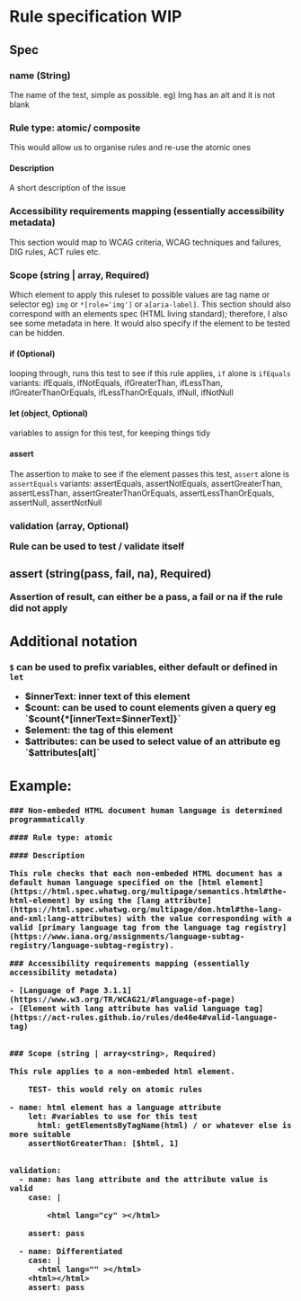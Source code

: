 # Rule specification WIP

## Spec

### name (String)

The name of the test, simple as possible.
eg) Img has an alt and it is not blank

### Rule type: atomic/ composite

This would allow us to organise rules and re-use the atomic ones

#### Description 

A short description of the issue

### Accessibility requirements mapping (essentially accessibility metadata)

This section would map to WCAG criteria, WCAG techniques and failures, DIG rules, ACT rules etc. 

### Scope (string | array<string>, Required)

Which element to apply this ruleset to possible values are tag name or selector
eg) `img` or `*[role='img']` or `a[aria-label]`. This section should also correspond with an elements spec (HTML living standard); therefore, I also see some metadata in here. It would also specify if the element to be tested can be hidden.


#### if (Optional)
looping through, runs this test to see if this rule applies, `if` alone is `ifEquals`
variants: ifEquals, ifNotEquals, ifGreaterThan, ifLessThan, ifGreaterThanOrEquals, ifLessThanOrEquals, ifNull, ifNotNull

#### let (object, Optional)
variables to assign for this test, for keeping things tidy

#### assert
The assertion to make to see if the element passes this test, `assert` alone is `assertEquals`
variants: assertEquals, assertNotEquals, assertGreaterThan, assertLessThan, assertGreaterThanOrEquals, assertLessThanOrEquals, assertNull, assertNotNull

### validation (array<object>, Optional)
Rule can be used to test / validate itself

### assert (string(pass, fail, na), Required)
Assertion of result, can either be a pass, a fail or na if the rule did not apply

## Additional notation

`$` can be used to prefix variables, either default or defined in `let`
- $innerText: inner text of this element
- $count: can be used to count elements given a query eg `$count{*[innerText=$innerText]}`
- $element: the tag of this element
- $attributes: can be used to select value of an attribute eg `$attributes[alt]`

## Example:

```
### Non-embeded HTML document human language is determined programmatically

#### Rule type: atomic

#### Description 

This rule checks that each non-embeded HTML document has a default human language specified on the [html element](https://html.spec.whatwg.org/multipage/semantics.html#the-html-element) by using the [lang attribute](https://html.spec.whatwg.org/multipage/dom.html#the-lang-and-xml:lang-attributes) with the value corresponding with a valid [primary language tag from the language tag registry](https://www.iana.org/assignments/language-subtag-registry/language-subtag-registry).

### Accessibility requirements mapping (essentially accessibility metadata)

- [Language of Page 3.1.1](https://www.w3.org/TR/WCAG21/#language-of-page) 
- [Element with lang attribute has valid language tag](https://act-rules.github.io/rules/de46e4#valid-language-tag) 


### Scope (string | array<string>, Required)

This rule applies to a non-embeded html element.

    TEST- this would rely on atomic rules

- name: html element has a language attribute
    let: #variables to use for this test
      html: getElementsByTagName(html) / or whatever else is more suitable
    assertNotGreaterThan: [$html, 1]
  

validation:
  - name: has lang attribute and the attribute value is valid
    case: |
      
        <html lang="cy" ></html>

    assert: pass
  
  - name: Differentiated
    case: |
      <html lang="" ></html>
    <html></html>
    assert: pass
```
